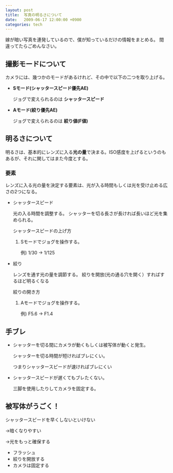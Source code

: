 ```yaml
---
layout: post
title:  写真の明るさについて
date:   2009-06-17 12:00:00 +0900
categories: tech
---
```


嫁が暗い写真を連発しているので、僕が知っているだけの情報をまとめる。
間違ってたらごめんなさい。

撮影モードについて
------------------

カメラには、幾つかのモードがあるけれど、その中で以下の二つを取り上げる。

  - **Sモード(シャッタースピード優先AE)**

	ジョグで変えられるのは **シャッタースピード**

  - **Aモード(絞り優先AE)**

	ジョグで変えられるのは **絞り値(F値)**


明るさについて
--------------

明るさは、基本的にレンズに入る**光の量**で決まる。ISO感度を上げるというのもあるが、それに関してはまた今度とする。

### 要素
レンズに入る光の量を決定する要素は、光が入る時間もしくは光を受け止める広さの2つになる。

  - シャッタースピード

	光の入る時間を調整する。
	シャッターを切る長さが長ければ長いほど光を集められる。
	
	シャッタースピードの上げ方
	 1. Sモードでジョグを操作する。
	
		例) 1/30 → 1/125
	
  - 絞り

    レンズを通す光の量を調節する。
	絞りを開放(光の通る穴を開く）すればするほど明るくなる
	
	絞りの開き方
	 1. Aモードでジョグを操作する。

		例) F5.6 → F1.4

手ブレ
------
  - シャッターを切る間にカメラが動くもしくは被写体が動くと発生。

  	シャッターを切る時間が短ければブレにくい。
  	
  	つまりシャッタースピードが速ければブレにくい
  
  
  - シャッタースピードが遅くてもブレたくない。
  
  	三脚を使用したりしてカメラを固定する。

被写体がうごく！
----------------
シャッタースピードを早くしないといけない
	
 →暗くなりやすい
	
 →光をもっと確保する
	
  - フラッシュ
  - 絞りを開放する
  - カメラは固定する

